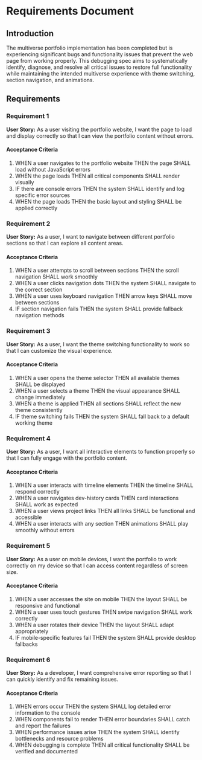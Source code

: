 # Requirements Document

## Introduction

The multiverse portfolio implementation has been completed but is experiencing significant bugs and functionality issues that prevent the web page from working properly. This debugging spec aims to systematically identify, diagnose, and resolve all critical issues to restore full functionality while maintaining the intended multiverse experience with theme switching, section navigation, and animations.

## Requirements

### Requirement 1

**User Story:** As a user visiting the portfolio website, I want the page to load and display correctly so that I can view the portfolio content without errors.

#### Acceptance Criteria

1. WHEN a user navigates to the portfolio website THEN the page SHALL load without JavaScript errors
2. WHEN the page loads THEN all critical components SHALL render visually
3. IF there are console errors THEN the system SHALL identify and log specific error sources
4. WHEN the page loads THEN the basic layout and styling SHALL be applied correctly

### Requirement 2

**User Story:** As a user, I want to navigate between different portfolio sections so that I can explore all content areas.

#### Acceptance Criteria

1. WHEN a user attempts to scroll between sections THEN the scroll navigation SHALL work smoothly
2. WHEN a user clicks navigation dots THEN the system SHALL navigate to the correct section
3. WHEN a user uses keyboard navigation THEN arrow keys SHALL move between sections
4. IF section navigation fails THEN the system SHALL provide fallback navigation methods

### Requirement 3

**User Story:** As a user, I want the theme switching functionality to work so that I can customize the visual experience.

#### Acceptance Criteria

1. WHEN a user opens the theme selector THEN all available themes SHALL be displayed
2. WHEN a user selects a theme THEN the visual appearance SHALL change immediately
3. WHEN a theme is applied THEN all sections SHALL reflect the new theme consistently
4. IF theme switching fails THEN the system SHALL fall back to a default working theme

### Requirement 4

**User Story:** As a user, I want all interactive elements to function properly so that I can fully engage with the portfolio content.

#### Acceptance Criteria

1. WHEN a user interacts with timeline elements THEN the timeline SHALL respond correctly
2. WHEN a user navigates dev-history cards THEN card interactions SHALL work as expected
3. WHEN a user views project links THEN all links SHALL be functional and accessible
4. WHEN a user interacts with any section THEN animations SHALL play smoothly without errors

### Requirement 5

**User Story:** As a user on mobile devices, I want the portfolio to work correctly on my device so that I can access content regardless of screen size.

#### Acceptance Criteria

1. WHEN a user accesses the site on mobile THEN the layout SHALL be responsive and functional
2. WHEN a user uses touch gestures THEN swipe navigation SHALL work correctly
3. WHEN a user rotates their device THEN the layout SHALL adapt appropriately
4. IF mobile-specific features fail THEN the system SHALL provide desktop fallbacks

### Requirement 6

**User Story:** As a developer, I want comprehensive error reporting so that I can quickly identify and fix remaining issues.

#### Acceptance Criteria

1. WHEN errors occur THEN the system SHALL log detailed error information to the console
2. WHEN components fail to render THEN error boundaries SHALL catch and report the failures
3. WHEN performance issues arise THEN the system SHALL identify bottlenecks and resource problems
4. WHEN debugging is complete THEN all critical functionality SHALL be verified and documented
